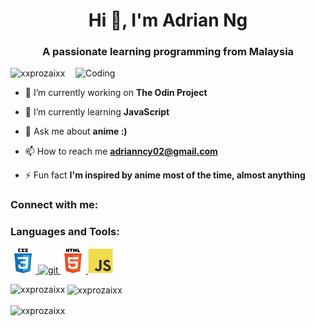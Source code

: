 <h1 align="center">Hi 👋, I'm Adrian Ng</h1>
<h3 align="center">A passionate learning programming from Malaysia</h3>
<img align="right" alt="Coding" width="400" src="https://media.tenor.com/wilYo_7wGKYAAAAC/new-game-ahagon-umiko-programming.gif"/>

<p align="left"> <img src="https://komarev.com/ghpvc/?username=xxprozaixx&label=Profile%20views&color=0e75b6&style=flat" alt="xxprozaixx" /> </p>

- 🔭 I’m currently working on **The Odin Project**

- 🌱 I’m currently learning **JavaScript**

- 💬 Ask me about **anime :)**

- 📫 How to reach me **adrianncy02@gmail.com**

- ⚡ Fun fact **I'm inspired by anime most of the time, almost anything**

<h3 align="left">Connect with me:</h3>
<p align="left">
</p>

<h3 align="left">Languages and Tools:</h3>
<p align="left"> <a href="https://www.w3schools.com/css/" target="_blank" rel="noreferrer"> <img src="https://raw.githubusercontent.com/devicons/devicon/master/icons/css3/css3-original-wordmark.svg" alt="css3" width="40" height="40"/> </a> <a href="https://git-scm.com/" target="_blank" rel="noreferrer"> <img src="https://www.vectorlogo.zone/logos/git-scm/git-scm-icon.svg" alt="git" width="40" height="40"/> </a> <a href="https://www.w3.org/html/" target="_blank" rel="noreferrer"> <img src="https://raw.githubusercontent.com/devicons/devicon/master/icons/html5/html5-original-wordmark.svg" alt="html5" width="40" height="40"/> </a> <a href="https://developer.mozilla.org/en-US/docs/Web/JavaScript" target="_blank" rel="noreferrer"> <img src="https://raw.githubusercontent.com/devicons/devicon/master/icons/javascript/javascript-original.svg" alt="javascript" width="40" height="40"/> </a> </p>

<p><img align="left" src="https://github-readme-stats.vercel.app/api/top-langs?username=xxprozaixx&show_icons=true&locale=en&layout=compact" alt="xxprozaixx" /></p>

<p>&nbsp;<img align="center" src="https://github-readme-stats.vercel.app/api?username=xxprozaixx&show_icons=true&locale=en" alt="xxprozaixx" /></p>

<p><img align="center" src="https://github-readme-streak-stats.herokuapp.com/?user=xxprozaixx&" alt="xxprozaixx" /></p>
